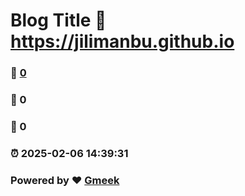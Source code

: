 # Blog Title :link: https://jilimanbu.github.io 
### :page_facing_up: [0](https://jilimanbu.github.io/tag.html) 
### :speech_balloon: 0 
### :hibiscus: 0 
### :alarm_clock: 2025-02-06 14:39:31 
### Powered by :heart: [Gmeek](https://github.com/Meekdai/Gmeek)
